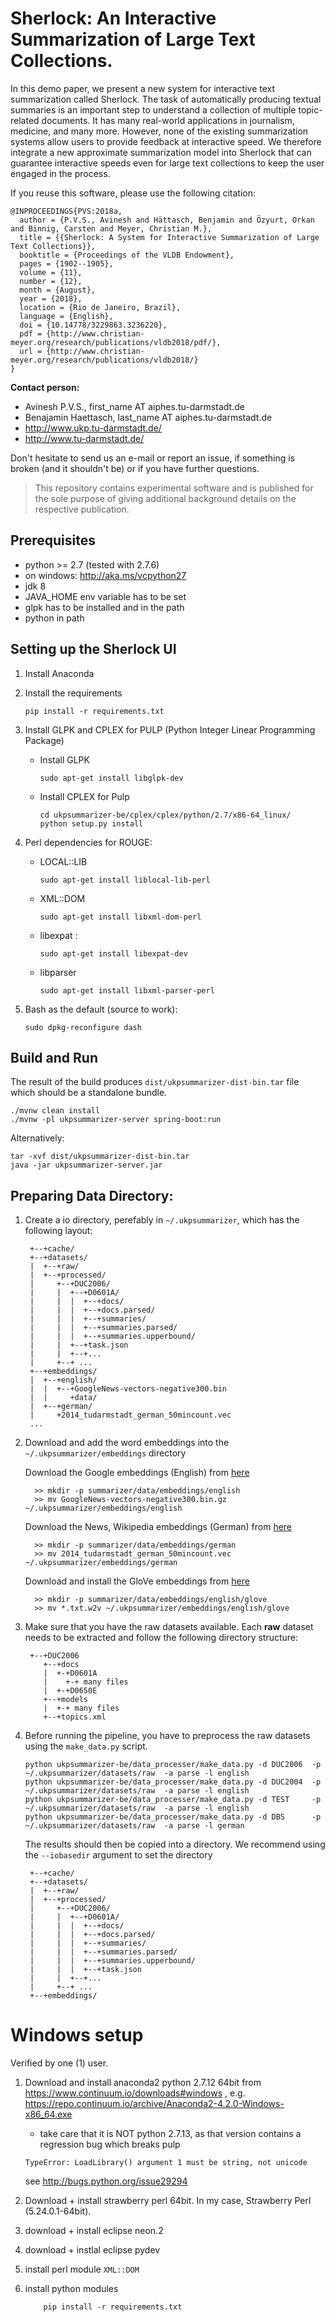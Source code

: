 # Sherlock: An Interactive Summarization of Large Text Collections.

In this demo paper, we present a new system for interactive text summarization called Sherlock. The task of automatically producing textual summaries is an important step to understand a collection of multiple topic-related documents. It has many real-world applications in journalism, medicine, and many more. However, none of the existing summarization systems allow users to provide feedback at interactive speed. We therefore integrate a new approximate summarization model into Sherlock that can guarantee interactive speeds even for large text collections to keep the user engaged in the process.

If you reuse this software, please use the following citation:

```
@INPROCEEDINGS{PVS:2018a, 
  author = {P.V.S., Avinesh and Hättasch, Benjamin and Özyurt, Orkan and Binnig, Carsten and Meyer, Christian M.}, 
  title = {{Sherlock: A System for Interactive Summarization of Large Text Collections}}, 
  booktitle = {Proceedings of the VLDB Endowment}, 
  pages = {1902--1905}, 
  volume = {11}, 
  number = {12}, 
  month = {August}, 
  year = {2018}, 
  location = {Rio de Janeiro, Brazil}, 
  language = {English}, 
  doi = {10.14778/3229863.3236220}, 
  pdf = {http://www.christian-meyer.org/research/publications/vldb2018/pdf/}, 
  url = {http://www.christian-meyer.org/research/publications/vldb2018/} 
} 
```

**Contact person:**
* Avinesh P.V.S., first_name AT aiphes.tu-darmstadt.de
* Benajamin Haettasch, last_name AT aiphes.tu-darmstadt.de
* http://www.ukp.tu-darmstadt.de/
* http://www.tu-darmstadt.de/

Don't hesitate to send us an e-mail or report an issue, if something is broken (and it shouldn't be) or if you have further questions.

> This repository contains experimental software and is published for the sole purpose of giving additional background details on the respective publication.


Prerequisites
-------------

* python >= 2.7 (tested with 2.7.6)
* on windows: http://aka.ms/vcpython27
* jdk 8
* JAVA_HOME env variable has to be set
* glpk has to be installed and in the path
* python in path

## Setting up the Sherlock UI 

1. Install Anaconda

2. Install the requirements
    ```
    pip install -r requirements.txt
    ```
    
3. Install GLPK and CPLEX for PULP (Python Integer Linear Programming Package)
    - Install GLPK
        ```
        sudo apt-get install libglpk-dev
        ```
    - Install CPLEX for Pulp
        ```
        cd ukpsummarizer-be/cplex/cplex/python/2.7/x86-64_linux/
        python setup.py install 
        ```
4. Perl dependencies for ROUGE:
    - LOCAL::LIB 
        ```
        sudo apt-get install liblocal-lib-perl
        ``` 
    - XML::DOM 
        ``` 
        sudo apt-get install libxml-dom-perl
        ```
    - libexpat :
        ``` 
        sudo apt-get install libexpat-dev
        ```
    - libparser
        ``` 
        sudo apt-get install libxml-parser-perl
        ```

5. Bash as the default (source to work):
    ```
    sudo dpkg-reconfigure dash
    ```
    

Build and Run
-------------

The result of the build produces `dist/ukpsummarizer-dist-bin.tar` file which should be a standalone bundle.
```
./mvnw clean install
./mvnw -pl ukpsummarizer-server spring-boot:run
```
Alternatively:
```
tar -xvf dist/ukpsummarizer-dist-bin.tar
java -jar ukpsummarizer-server.jar
```  



Preparing Data Directory:
------------------------
1. Create a io directory, perefably in `~/.ukpsummarizer`, which has the following layout:

        +--+cache/
        +--+datasets/
        |  +--+raw/
        |  +--+processed/
        |     +--+DUC2006/
        |     |  +--+D0601A/
        |     |  |  +--+docs/
        |     |  |  +--+docs.parsed/
        |     |  |  +--+summaries/
        |     |  |  +--+summaries.parsed/
        |     |  |  +--+summaries.upperbound/
        |     |  +--+task.json
        |     |  +--+...
        |     +--+ ...
        +--+embeddings/
        |  +--+english/
        |  |  +--+GoogleNews-vectors-negative300.bin
        |  |     +data/
        |  +--+german/
        |     +2014_tudarmstadt_german_50mincount.vec
        ...

2. Download and add the word embeddings into the `~/.ukpsummarizer/embeddings` directory

   Download the Google embeddings (English) from [here](https://drive.google.com/file/d/0B7XkCwpI5KDYNlNUTTlSS21pQmM/)

		 >> mkdir -p summarizer/data/embeddings/english
		 >> mv GoogleNews-vectors-negative300.bin.gz ~/.ukpsummarizer/embeddings/english
		 
   Download the News, Wikipedia embeddings (German) from [here](https://public.ukp.informatik.tu-darmstadt.de/reimers/2014_german_embeddings/2014_tudarmstadt_german_50mincount.vec)
	
		 >> mkdir -p summarizer/data/embeddings/german
		 >> mv 2014_tudarmstadt_german_50mincount.vec ~/.ukpsummarizer/embeddings/german

   Download and install the GloVe embeddings from [here](https://nlp.stanford.edu/projects/glove/)
	
		 >> mkdir -p summarizer/data/embeddings/english/glove
		 >> mv *.txt.w2v ~/.ukpsummarizer/embeddings/english/glove
 

3. Make sure that you have the raw datasets available. Each **raw** dataset needs to be extracted and follow the following directory structure:       

        +--+DUC2006
           +--+docs
           |  +-+D0601A
           |    +-+ many files
           |  +-+D0650E
           +--+models
           |  +-+ many files
           +--+topics.xml


4. Before running the pipeline, you have to preprocess the raw datasets using the `make_data.py` script. 
    
       python ukpsummarizer-be/data_processer/make_data.py -d DUC2006  -p ~/.ukpsummarizer/datasets/raw  -a parse -l english
       python ukpsummarizer-be/data_processer/make_data.py -d DUC2004  -p ~/.ukpsummarizer/datasets/raw  -a parse -l english
       python ukpsummarizer-be/data_processer/make_data.py -d TEST     -p ~/.ukpsummarizer/datasets/raw  -a parse -l english
       python ukpsummarizer-be/data_processer/make_data.py -d DBS      -p ~/.ukpsummarizer/datasets/raw  -a parse -l german

   The results should then be copied into a directory. We recommend using the `--iobasedir` argument to set the directory
 
        +--+cache/
        +--+datasets/
        |  +--+raw/
        |  +--+processed/
        |     +--+DUC2006/
        |     |  +--+D0601A/
        |     |  |  +--+docs/
        |     |  |  +--+docs.parsed/
        |     |  |  +--+summaries/
        |     |  |  +--+summaries.parsed/
        |     |  |  +--+summaries.upperbound/
        |     |  |  +--+task.json
        |     |  +--+...
        |     +--+ ...
        +--+embeddings/
 
Windows setup
=============

Verified by one (1) user.

1. Download and install anaconda2 python 2.7.12 64bit from https://www.continuum.io/downloads#windows , e.g. https://repo.continuum.io/archive/Anaconda2-4.2.0-Windows-x86_64.exe
   * take care that it is NOT python 2.7.13, as that version contains a regression bug which breaks pulp
    
    ``TypeError: LoadLibrary() argument 1 must be string, not unicode``
    
    see http://bugs.python.org/issue29294
    
2. Download + install strawberry perl 64bit. In my case, Strawberry Perl (5.24.0.1-64bit).
3. download + install eclipse neon.2
4. download + instlal eclipse pydev
5. install perl module `XML::DOM`
6. install python modules
    ```
	    pip install -r requirements.txt
    ```

